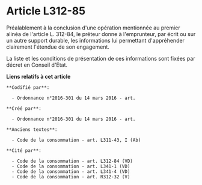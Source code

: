 # Article L312-85

Préalablement à la conclusion d'une opération mentionnée au premier alinéa de l'article L. 312-84, le prêteur donne à
l'emprunteur, par écrit ou sur un autre support durable, les informations lui permettant d'appréhender clairement l'étendue
de son engagement. 

La liste et les conditions de présentation de ces informations sont fixées par décret en Conseil d'Etat.

**Liens relatifs à cet article**

	**Codifié par**:

	  - Ordonnance n°2016-301 du 14 mars 2016 - art.

	**Créé par**:

	  - Ordonnance n°2016-301 du 14 mars 2016 - art.

	**Anciens textes**:

	  - Code de la consommation - art. L311-43, I (Ab)

	**Cité par**:

	  - Code de la consommation - art. L312-84 (VD)
	  - Code de la consommation - art. L341-1 (VD)
	  - Code de la consommation - art. L341-4 (VD)
	  - Code de la consommation - art. R312-32 (V)

